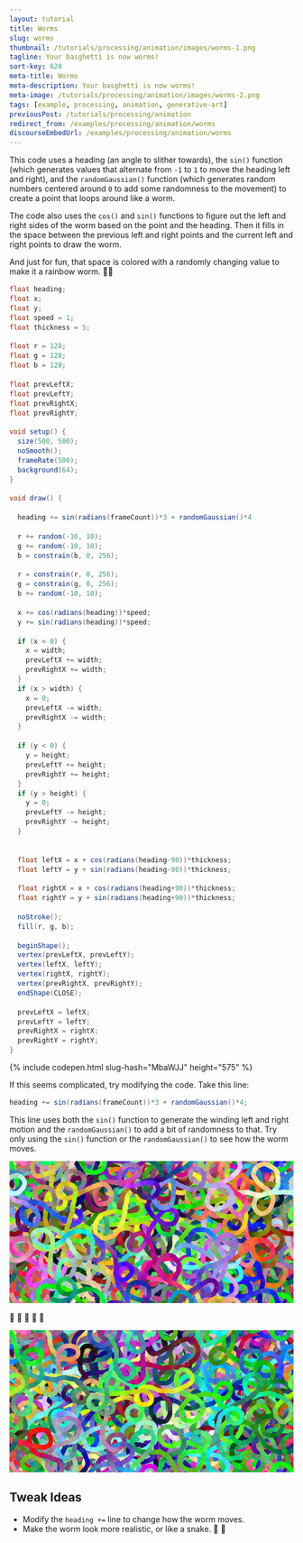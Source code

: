 ```yaml
---
layout: tutorial
title: Worms
slug: worms
thumbnail: /tutorials/processing/animation/images/worms-1.png
tagline: Your basghetti is now worms!
sort-key: 620
meta-title: Worms
meta-description: Your basghetti is now worms!
meta-image: /tutorials/processing/animation/images/worms-2.png
tags: [example, processing, animation, generative-art]
previousPost: /tutorials/processing/animation
redirect_from: /examples/processing/animation/worms
discourseEmbedUrl: /examples/processing/animation/worms
---
```


This code uses a heading (an angle to slither towards), the `sin()` function (which generates values that alternate from `-1` to `1` to move the heading left and right), and the `randomGaussian()` function (which generates random numbers centered around `0` to add some randomness to the movement) to create a point that loops around like a worm.

The code also uses the `cos()` and `sin()` functions to figure out the left and right sides of the worm based on the point and the heading. Then it fills in the space between the previous left and right points and the current left and right points to draw the worm.

And just for fun, that space is colored with a randomly changing value to make it a rainbow worm. 🌈🐛

```java
float heading;
float x;
float y;
float speed = 1;
float thickness = 5;

float r = 128;
float g = 128;
float b = 128;

float prevLeftX;
float prevLeftY;
float prevRightX;
float prevRightY;

void setup() {
  size(500, 500);
  noSmooth();
  frameRate(500);
  background(64);
}

void draw() {

  heading += sin(radians(frameCount))*3 + randomGaussian()*4

  r += random(-10, 10);
  g += random(-10, 10);
  b = constrain(b, 0, 256);

  r = constrain(r, 0, 256);
  g = constrain(g, 0, 256);
  b += random(-10, 10);

  x += cos(radians(heading))*speed;
  y += sin(radians(heading))*speed;

  if (x < 0) {
    x = width;
    prevLeftX += width;
    prevRightX += width;
  }
  if (x > width) {
    x = 0;
    prevLeftX -= width;
    prevRightX -= width;
  }

  if (y < 0) {
    y = height;
    prevLeftY += height;
    prevRightY += height;
  }
  if (y > height) {
    y = 0;
    prevLeftY -= height;
    prevRightY -= height;
  }


  float leftX = x + cos(radians(heading-90))*thickness;
  float leftY = y + sin(radians(heading-90))*thickness;

  float rightX = x + cos(radians(heading+90))*thickness;
  float rightY = y + sin(radians(heading+90))*thickness;

  noStroke();
  fill(r, g, b);

  beginShape();
  vertex(prevLeftX, prevLeftY);
  vertex(leftX, leftY);
  vertex(rightX, rightY);
  vertex(prevRightX, prevRightY);
  endShape(CLOSE);

  prevLeftX = leftX;
  prevLeftY = leftY;
  prevRightX = rightX;
  prevRightY = rightY;
}
```

{% include codepen.html slug-hash="MbaWJJ" height="575" %}

If this seems complicated, try modifying the code. Take this line:

```java
heading += sin(radians(frameCount))*3 + randomGaussian()*4;
```

This line uses both the `sin()` function to generate the winding left and right motion and the `randomGaussian()` to add a bit of randomness to that. Try only using the `sin()` function or the `randomGaussian()` to see how the worm moves.

![worms](/tutorials/processing/animation/images/worms-2.png)

🐛 :bug: 🐛 :bug: 🐛

![worms](/tutorials/processing/animation/images/worms-3.png)

## Tweak Ideas

- Modify the `heading +=` line to change how the worm moves.
- Make the worm look more realistic, or like a snake. 🐍 :snake:
